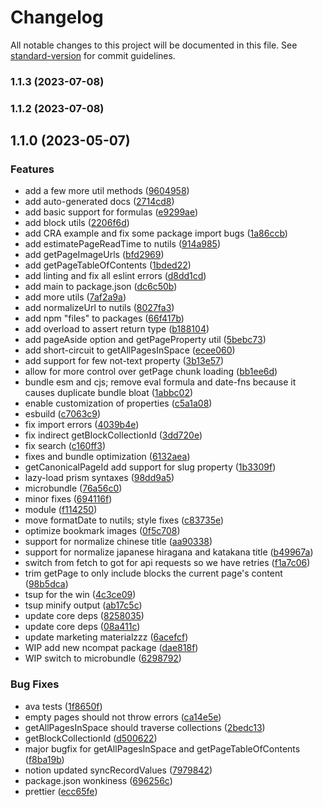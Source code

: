# Changelog

All notable changes to this project will be documented in this file. See [standard-version](https://github.com/conventional-changelog/standard-version) for commit guidelines.

### 1.1.3 (2023-07-08)

### 1.1.2 (2023-07-08)

## 1.1.0 (2023-05-07)

### Features

- add a few more util methods ([9604958](https://github.com/texonom/notion-node/commit/9604958311bb4e2d0dc763e00ff189da8bfa0fe3))
- add auto-generated docs ([2714cd8](https://github.com/texonom/notion-node/commit/2714cd80f9187eea34d27b40f81e9fb952951328))
- add basic support for formulas ([e9299ae](https://github.com/texonom/notion-node/commit/e9299ae2c4e022799b18c57038907d59107a7e79))
- add block utils ([2206f6d](https://github.com/texonom/notion-node/commit/2206f6da92f79d08fa129eeb1a51977b6f2fa2c9))
- add CRA example and fix some package import bugs ([1a86ccb](https://github.com/texonom/notion-node/commit/1a86ccbe397610a6ee23ea9b00d9c68209e28010))
- add estimatePageReadTime to nutils ([914a985](https://github.com/texonom/notion-node/commit/914a985179edb8dd9ad9884c8482dce8ea4323d2))
- add getPageImageUrls ([bfd2969](https://github.com/texonom/notion-node/commit/bfd296982dfb278b7c3866f36f7def8d68b0ad76))
- add getPageTableOfContents ([1bded22](https://github.com/texonom/notion-node/commit/1bded220f363ae44d8ebc005237cbbf3732e62d3))
- add linting and fix all eslint errors ([d8dd1cd](https://github.com/texonom/notion-node/commit/d8dd1cd4c47bee78f8e97daa5f9146f4bdc1f267))
- add main to package.json ([dc6c50b](https://github.com/texonom/notion-node/commit/dc6c50b0208ec8b63e66e00ae9bca95906ecf89a))
- add more utils ([7af2a9a](https://github.com/texonom/notion-node/commit/7af2a9a1ca8064f471bf067f637e9723e1900c0f))
- add normalizeUrl to nutils ([8027fa3](https://github.com/texonom/notion-node/commit/8027fa38f33fdfd56b689c56dc613ab1714784f8))
- add npm "files" to packages ([66f417b](https://github.com/texonom/notion-node/commit/66f417bef264f07302b11d7f42092e848f23423d))
- add overload to assert return type ([b188104](https://github.com/texonom/notion-node/commit/b188104f8a2dd5a1d20a60729f5c1774c4aa3222))
- add pageAside option and getPageProperty util ([5bebc73](https://github.com/texonom/notion-node/commit/5bebc731407594e72469d7c4030ce6971aadc463))
- add short-circuit to getAllPagesInSpace ([ecee060](https://github.com/texonom/notion-node/commit/ecee0602f0248967f7b3645ff1643cbc2d972bb7))
- add support for few not-text property ([3b13e57](https://github.com/texonom/notion-node/commit/3b13e572b58e29b7605cf60ad93e820050ae5231))
- allow for more control over getPage chunk loading ([bb1ee6d](https://github.com/texonom/notion-node/commit/bb1ee6df9b3196bb219221dbcf7a934722caff6b))
- bundle esm and cjs; remove eval formula and date-fns because it causes duplicate bundle bloat ([1abbc02](https://github.com/texonom/notion-node/commit/1abbc0290defeda7b198f900255e5518dd3ab20a))
- enable customization of properties ([c5a1a08](https://github.com/texonom/notion-node/commit/c5a1a080c5ee5176b05ff49c9df98897a46790bb))
- esbuild ([c7063c9](https://github.com/texonom/notion-node/commit/c7063c9ddd8856c36af72d4864278a07d9d36aec))
- fix import errors ([4039b4e](https://github.com/texonom/notion-node/commit/4039b4e18848eb8dc0e3deb00a8245f24b534fc3))
- fix indirect getBlockCollectionId ([3dd720e](https://github.com/texonom/notion-node/commit/3dd720e71f06f2875fadb22241bec0aebb1af52c))
- fix search ([c160ff3](https://github.com/texonom/notion-node/commit/c160ff342e7e6c7af8c62746f8e2b509c26a3529))
- fixes and bundle optimization ([6132aea](https://github.com/texonom/notion-node/commit/6132aea57cf8f8ae14986dd89fdf22a51063d38f))
- getCanonicalPageId add support for slug property ([1b3309f](https://github.com/texonom/notion-node/commit/1b3309fba2a2036cf5dd0c59b506672d932db84f))
- lazy-load prism syntaxes ([98dd9a5](https://github.com/texonom/notion-node/commit/98dd9a5f175d023b4fb7989ef3d287f6c6de0c37))
- microbundle ([76a56c0](https://github.com/texonom/notion-node/commit/76a56c03333c6aa57147877a977311e99770f981))
- minor fixes ([694116f](https://github.com/texonom/notion-node/commit/694116f17554f5cec0498a12d0f80f6064c0d414))
- module ([f114250](https://github.com/texonom/notion-node/commit/f114250ca41e1894a2cbb5ff16b97800f866e0a4))
- move formatDate to nutils; style fixes ([c83735e](https://github.com/texonom/notion-node/commit/c83735e2b6cf5124e8e0a4ea90a5ed3be09d1959))
- optimize bookmark images ([0f5c708](https://github.com/texonom/notion-node/commit/0f5c708759658d4ed85800b80de478f756f91d29))
- support for normalize chinese title ([aa90338](https://github.com/texonom/notion-node/commit/aa903381a5ff282171c6640f286440443df44524))
- support for normalize japanese hiragana and katakana title ([b49967a](https://github.com/texonom/notion-node/commit/b49967a7295e3d5f588607b7909e94b0d863efb6))
- switch from fetch to got for api requests so we have retries ([f1a7c06](https://github.com/texonom/notion-node/commit/f1a7c068a8873895156bbde6d22ecb528a425282))
- trim getPage to only include blocks the current page's content ([98b5dca](https://github.com/texonom/notion-node/commit/98b5dcabc55860df351e5c4e7ecf6123ef7ff16c))
- tsup for the win ([4c3ce09](https://github.com/texonom/notion-node/commit/4c3ce09b492f44d54826dc7aee6e000a39d9419e))
- tsup minify output ([ab17c5c](https://github.com/texonom/notion-node/commit/ab17c5cd90e25bb819702c3523bcd726068403fc))
- update core deps ([8258035](https://github.com/texonom/notion-node/commit/8258035883e6df5edd4be79436d84d220216651f))
- update core deps ([08a411c](https://github.com/texonom/notion-node/commit/08a411cb0f3b8fcc5fc9d57c64cdb7087582c16b))
- update marketing materialzzz ([6acefcf](https://github.com/texonom/notion-node/commit/6acefcf584b100414038b363847e2a406d3e1372))
- WIP add new ncompat package ([dae818f](https://github.com/texonom/notion-node/commit/dae818fc37842405721faa470f73206a5c64fd25))
- WIP switch to microbundle ([6298792](https://github.com/texonom/notion-node/commit/6298792632d93efb3137b283b88cdc31bc407308))

### Bug Fixes

- ava tests ([1f8650f](https://github.com/texonom/notion-node/commit/1f8650f32a76c6b996ef22573163b0d16fb09677))
- empty pages should not throw errors ([ca14e5e](https://github.com/texonom/notion-node/commit/ca14e5ea224a7697c8f02048cbdc76ff5a648224))
- getAllPagesInSpace should traverse collections ([2bedc13](https://github.com/texonom/notion-node/commit/2bedc13dfaa3012f7059648d1aef52faaf96cf54))
- getBlockCollectionId ([d500622](https://github.com/texonom/notion-node/commit/d5006221135746dfd0f51bd091102e8826363916))
- major bugfix for getAllPagesInSpace and getPageTableOfContents ([f8ba19b](https://github.com/texonom/notion-node/commit/f8ba19b43cb7f3ab9aee9cbd116da9df30af65bc))
- notion updated syncRecordValues ([7979842](https://github.com/texonom/notion-node/commit/797984266a1aa5f8a7c184ea06b1af6e38ca7eac))
- package.json wonkiness ([696256c](https://github.com/texonom/notion-node/commit/696256c6672c22b928c9961afb664e9b0e9142b9))
- prettier ([ecc65fe](https://github.com/texonom/notion-node/commit/ecc65fe96fc3ac3680b75cbf960832eff8f0004a))
